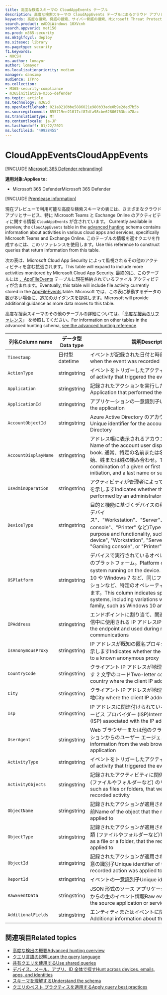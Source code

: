 ```yaml
---
title: 高度な検索スキーマの CloudAppEvents テーブル
description: 高度な検索スキーマの CloudAppEvents テーブルにあるクラウド アプリとサービスからのイベントについて説明します。
keywords: 高度な捜索、脅威の捜索、サイバー脅威の捜索、Microsoft Threat Protection、Microsoft 365、mtp、m365、検索、クエリ、テレメトリ、スキーマ リファレンス、kusto、テーブル、列、データ型、説明、CloudAppEvents、Cloud App Security、MCAS
search.product: eADQiWindows 10XVcnh
search.appverid: met150
ms.prod: m365-security
ms.mktglfcycl: deploy
ms.sitesec: library
ms.pagetype: security
f1.keywords:
- NOCSH
ms.author: lomayor
author: lomayor
ms.localizationpriority: medium
manager: dansimp
audience: ITPro
ms.collection:
- M365-security-compliance
- m365initiative-m365-defender
ms.topic: article
ms.technology: m365d
ms.openlocfilehash: 021a8210bbe5886021e980b33ade0b9e2ded7b5b
ms.sourcegitcommit: 855719ee21017cf87dfa98cbe62806763bcb78ac
ms.translationtype: MT
ms.contentlocale: ja-JP
ms.lasthandoff: 01/22/2021
ms.locfileid: "49928455"
---
```

# <a name="cloudappevents"></a><span data-ttu-id="5fc5e-104">CloudAppEvents</span><span class="sxs-lookup"><span data-stu-id="5fc5e-104">CloudAppEvents</span></span>

[!INCLUDE [Microsoft 365 Defender rebranding](../includes/microsoft-defender.md)]


<span data-ttu-id="5fc5e-105">**適用対象:**</span><span class="sxs-lookup"><span data-stu-id="5fc5e-105">**Applies to:**</span></span>
- <span data-ttu-id="5fc5e-106">Microsoft 365 Defender</span><span class="sxs-lookup"><span data-stu-id="5fc5e-106">Microsoft 365 Defender</span></span>

[!INCLUDE [Prerelease information](../includes/prerelease.md)]

<span data-ttu-id="5fc5e-107">現在プレビューで利用可能な高度な検索スキーマの表には、さまざまなクラウド アプリとサービス、特に Microsoft Teams と Exchange Online のアクティビティに関する情報 `CloudAppEvents` が含されています。 [](advanced-hunting-overview.md)</span><span class="sxs-lookup"><span data-stu-id="5fc5e-107">Currently available in preview, the `CloudAppEvents` table in the [advanced hunting](advanced-hunting-overview.md) schema contains information about activities in various cloud apps and services, specifically Microsoft Teams and Exchange Online.</span></span> <span data-ttu-id="5fc5e-108">このテーブルの情報を返すクエリを作成するには、このリファレンスを使用します。</span><span class="sxs-lookup"><span data-stu-id="5fc5e-108">Use this reference to construct queries that return information from this table.</span></span>

<span data-ttu-id="5fc5e-109">次の表は、Microsoft Cloud App Security によって監視されるその他のアクティビティを含む拡張されます。</span><span class="sxs-lookup"><span data-stu-id="5fc5e-109">This table will expand to include more activities monitored by Microsoft Cloud App Security.</span></span> <span data-ttu-id="5fc5e-110">最終的に、このテーブルには [、AppFileEvents](advanced-hunting-appfileevents-table.md) テーブルに現在格納されているファイル アクティビティが含まれます。</span><span class="sxs-lookup"><span data-stu-id="5fc5e-110">Eventually, this table will include file activity currently stored in the [AppFileEvents](advanced-hunting-appfileevents-table.md) table.</span></span> <span data-ttu-id="5fc5e-111">Microsoft では、この表に移動するデータの数が多い場合に、追加のガイダンスを提供します。</span><span class="sxs-lookup"><span data-stu-id="5fc5e-111">Microsoft will provide additional guidance as more data moves to this table.</span></span>

<span data-ttu-id="5fc5e-112">高度な捜索スキーマのその他のテーブルの詳細については、「[高度な捜索のリファレンス](advanced-hunting-schema-tables.md)」 を参照してください。</span><span class="sxs-lookup"><span data-stu-id="5fc5e-112">For information on other tables in the advanced hunting schema, [see the advanced hunting reference](advanced-hunting-schema-tables.md).</span></span>

| <span data-ttu-id="5fc5e-113">列名</span><span class="sxs-lookup"><span data-stu-id="5fc5e-113">Column name</span></span> | <span data-ttu-id="5fc5e-114">データ型</span><span class="sxs-lookup"><span data-stu-id="5fc5e-114">Data type</span></span> | <span data-ttu-id="5fc5e-115">説明</span><span class="sxs-lookup"><span data-stu-id="5fc5e-115">Description</span></span> |
|-------------|-----------|-------------|
| `Timestamp` | <span data-ttu-id="5fc5e-116">日付型</span><span class="sxs-lookup"><span data-stu-id="5fc5e-116">datetime</span></span> | <span data-ttu-id="5fc5e-117">イベントが記録された日付と時刻</span><span class="sxs-lookup"><span data-stu-id="5fc5e-117">Date and time when the event was recorded</span></span> |
| `ActionType` | <span data-ttu-id="5fc5e-118">string</span><span class="sxs-lookup"><span data-stu-id="5fc5e-118">string</span></span> | <span data-ttu-id="5fc5e-119">イベントをトリガーしたアクティビティの種類</span><span class="sxs-lookup"><span data-stu-id="5fc5e-119">Type of activity that triggered the event</span></span> |
| `Application` | <span data-ttu-id="5fc5e-120">string</span><span class="sxs-lookup"><span data-stu-id="5fc5e-120">string</span></span> | <span data-ttu-id="5fc5e-121">記録されたアクションを実行したアプリケーション</span><span class="sxs-lookup"><span data-stu-id="5fc5e-121">Application that performed the recorded action</span></span> |
| `ApplicationId` | <span data-ttu-id="5fc5e-122">string</span><span class="sxs-lookup"><span data-stu-id="5fc5e-122">string</span></span> | <span data-ttu-id="5fc5e-123">アプリケーションの一意識別子</span><span class="sxs-lookup"><span data-stu-id="5fc5e-123">Unique identifier for the application</span></span> |
| `AccountObjectId` | <span data-ttu-id="5fc5e-124">string</span><span class="sxs-lookup"><span data-stu-id="5fc5e-124">string</span></span> | <span data-ttu-id="5fc5e-125">Azure Active Directory のアカウントの一意識別子</span><span class="sxs-lookup"><span data-stu-id="5fc5e-125">Unique identifier for the account in Azure Active Directory</span></span> |
| `AccountDisplayName` | <span data-ttu-id="5fc5e-126">string</span><span class="sxs-lookup"><span data-stu-id="5fc5e-126">string</span></span> | <span data-ttu-id="5fc5e-127">アドレス帳に表示されるアカウント ユーザーの名前。</span><span class="sxs-lookup"><span data-stu-id="5fc5e-127">Name of the account user displayed in the address book.</span></span> <span data-ttu-id="5fc5e-128">通常、特定の名前または名、ミドル ネームの開始、姓または姓の組み合わせ。</span><span class="sxs-lookup"><span data-stu-id="5fc5e-128">Typically a combination of a given or first name, a middle initiation, and a last name or surname.</span></span> |
| `IsAdminOperation` | <span data-ttu-id="5fc5e-129">string</span><span class="sxs-lookup"><span data-stu-id="5fc5e-129">string</span></span> | <span data-ttu-id="5fc5e-130">アクティビティが管理者によって実行されたかどうかを示します</span><span class="sxs-lookup"><span data-stu-id="5fc5e-130">Indicates whether the activity was performed by an administrator</span></span> |
| `DeviceType` | <span data-ttu-id="5fc5e-131">string</span><span class="sxs-lookup"><span data-stu-id="5fc5e-131">string</span></span> | <span data-ttu-id="5fc5e-132">目的と機能に基づくデバイスの種類 ("ネットワーク デバイス"、"Workstation"、"Server"、"Mobile"、"Gaming console"、"Printer" など)</span><span class="sxs-lookup"><span data-stu-id="5fc5e-132">Type of device based on purpose and functionality, such as "Network device", "Workstation", "Server", "Mobile", "Gaming console", or "Printer"</span></span> | 
| `OSPlatform` | <span data-ttu-id="5fc5e-133">string</span><span class="sxs-lookup"><span data-stu-id="5fc5e-133">string</span></span> | <span data-ttu-id="5fc5e-134">デバイスで実行されているオペレーティング システムのプラットフォーム。</span><span class="sxs-lookup"><span data-stu-id="5fc5e-134">Platform of the operating system running on the device.</span></span> <span data-ttu-id="5fc5e-135">この列は、Windows 10 や Windows 7 など、同じファミリ内のバリエーションなど、特定のオペレーティング システムを示します。</span><span class="sxs-lookup"><span data-stu-id="5fc5e-135">This column indicates specific operating systems, including variations within the same family, such as Windows 10 and Windows 7.</span></span> |
| `IPAddress` | <span data-ttu-id="5fc5e-136">string</span><span class="sxs-lookup"><span data-stu-id="5fc5e-136">string</span></span> | <span data-ttu-id="5fc5e-137">エンドポイントに割り当て、関連するネットワーク通信中に使用される IP アドレス</span><span class="sxs-lookup"><span data-stu-id="5fc5e-137">IP address assigned to the endpoint and used during related network communications</span></span> |
| `IsAnonymousProxy` | <span data-ttu-id="5fc5e-138">string</span><span class="sxs-lookup"><span data-stu-id="5fc5e-138">string</span></span> | <span data-ttu-id="5fc5e-139">IP アドレスが既知の匿名プロキシに属するかどうかを示します</span><span class="sxs-lookup"><span data-stu-id="5fc5e-139">Indicates whether the IP address belongs to a known anonymous proxy</span></span> |
| `CountryCode` | <span data-ttu-id="5fc5e-140">string</span><span class="sxs-lookup"><span data-stu-id="5fc5e-140">string</span></span> | <span data-ttu-id="5fc5e-141">クライアント IP アドレスが地理的に位置する国を示す 2 文字のコード</span><span class="sxs-lookup"><span data-stu-id="5fc5e-141">Two-letter code indicating the country where the client IP address is geolocated</span></span> |
| `City` | <span data-ttu-id="5fc5e-142">string</span><span class="sxs-lookup"><span data-stu-id="5fc5e-142">string</span></span> | <span data-ttu-id="5fc5e-143">クライアント IP アドレスが地理的に位置する市区町地</span><span class="sxs-lookup"><span data-stu-id="5fc5e-143">City where the client IP address is geolocated</span></span> |
| `Isp` | <span data-ttu-id="5fc5e-144">string</span><span class="sxs-lookup"><span data-stu-id="5fc5e-144">string</span></span> | <span data-ttu-id="5fc5e-145">IP アドレスに関連付けられているインターネット サービス プロバイダー (ISP)</span><span class="sxs-lookup"><span data-stu-id="5fc5e-145">Internet service provider (ISP) associated with the IP address</span></span> |
| `UserAgent` | <span data-ttu-id="5fc5e-146">string</span><span class="sxs-lookup"><span data-stu-id="5fc5e-146">string</span></span> | <span data-ttu-id="5fc5e-147">Web ブラウザーまたは他のクライアント アプリケーションからのユーザー エージェント情報</span><span class="sxs-lookup"><span data-stu-id="5fc5e-147">User agent information from the web browser or other client application</span></span> |
| `ActivityType` | <span data-ttu-id="5fc5e-148">string</span><span class="sxs-lookup"><span data-stu-id="5fc5e-148">string</span></span> | <span data-ttu-id="5fc5e-149">イベントをトリガーしたアクティビティの種類</span><span class="sxs-lookup"><span data-stu-id="5fc5e-149">Type of activity that triggered the event</span></span> |
| `ActivityObjects` | <span data-ttu-id="5fc5e-150">string</span><span class="sxs-lookup"><span data-stu-id="5fc5e-150">string</span></span> | <span data-ttu-id="5fc5e-151">記録されたアクティビティに関係したオブジェクト (ファイルやフォルダーなど) のリスト</span><span class="sxs-lookup"><span data-stu-id="5fc5e-151">List of objects, such as files or folders, that were involved in the recorded activity</span></span> |
| `ObjectName` | <span data-ttu-id="5fc5e-152">string</span><span class="sxs-lookup"><span data-stu-id="5fc5e-152">string</span></span> | <span data-ttu-id="5fc5e-153">記録されたアクションが適用されたオブジェクトの名前</span><span class="sxs-lookup"><span data-stu-id="5fc5e-153">Name of the object that the recorded action was applied to</span></span> |
| `ObjectType` | <span data-ttu-id="5fc5e-154">string</span><span class="sxs-lookup"><span data-stu-id="5fc5e-154">string</span></span> | <span data-ttu-id="5fc5e-155">記録されたアクションが適用されたオブジェクトの種類 (ファイルやフォルダーなど)</span><span class="sxs-lookup"><span data-stu-id="5fc5e-155">Type of object, such as a file or a folder, that the recorded action was applied to</span></span> |
| `ObjectId` | <span data-ttu-id="5fc5e-156">string</span><span class="sxs-lookup"><span data-stu-id="5fc5e-156">string</span></span> | <span data-ttu-id="5fc5e-157">記録されたアクションが適用されたオブジェクトの一意の識別子</span><span class="sxs-lookup"><span data-stu-id="5fc5e-157">Unique identifier of the object that the recorded action was applied to</span></span> |
| `ReportId` | <span data-ttu-id="5fc5e-158">string</span><span class="sxs-lookup"><span data-stu-id="5fc5e-158">string</span></span> | <span data-ttu-id="5fc5e-159">イベントの一意識別子</span><span class="sxs-lookup"><span data-stu-id="5fc5e-159">Unique identifier for the event</span></span> |
| `RawEventData` | <span data-ttu-id="5fc5e-160">string</span><span class="sxs-lookup"><span data-stu-id="5fc5e-160">string</span></span> | <span data-ttu-id="5fc5e-161">JSON 形式のソース アプリケーションまたはサービスからの生のイベント情報</span><span class="sxs-lookup"><span data-stu-id="5fc5e-161">Raw event information from the source application or service in JSON format</span></span> |
| `AdditionalFields` | <span data-ttu-id="5fc5e-162">string</span><span class="sxs-lookup"><span data-stu-id="5fc5e-162">string</span></span> | <span data-ttu-id="5fc5e-163">エンティティまたはイベントに関する追加情報</span><span class="sxs-lookup"><span data-stu-id="5fc5e-163">Additional information about the entity or event</span></span> |

## <a name="related-topics"></a><span data-ttu-id="5fc5e-164">関連項目</span><span class="sxs-lookup"><span data-stu-id="5fc5e-164">Related topics</span></span>
- [<span data-ttu-id="5fc5e-165">高度な検出の概要</span><span class="sxs-lookup"><span data-stu-id="5fc5e-165">Advanced hunting overview</span></span>](advanced-hunting-overview.md)
- [<span data-ttu-id="5fc5e-166">クエリ言語の説明</span><span class="sxs-lookup"><span data-stu-id="5fc5e-166">Learn the query language</span></span>](advanced-hunting-query-language.md)
- [<span data-ttu-id="5fc5e-167">共有クエリを使用する</span><span class="sxs-lookup"><span data-stu-id="5fc5e-167">Use shared queries</span></span>](advanced-hunting-shared-queries.md)
- [<span data-ttu-id="5fc5e-168">デバイス、メール、アプリ、ID 全体で探す</span><span class="sxs-lookup"><span data-stu-id="5fc5e-168">Hunt across devices, emails, apps, and identities</span></span>](advanced-hunting-query-emails-devices.md)
- [<span data-ttu-id="5fc5e-169">スキーマを理解する</span><span class="sxs-lookup"><span data-stu-id="5fc5e-169">Understand the schema</span></span>](advanced-hunting-schema-tables.md)
- [<span data-ttu-id="5fc5e-170">クエリのベスト プラクティスを適用する</span><span class="sxs-lookup"><span data-stu-id="5fc5e-170">Apply query best practices</span></span>](advanced-hunting-best-practices.md)

